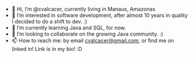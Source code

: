 - 👋 Hi, I’m @cvalcacer, currently living in Manaus, Amazonas
- 👀 I’m interested in software development, after almost 10 years in quality I decided to do a shift to dev. :)
- 🌱 I’m currently learning Java and SQL, for now.
- 💞️ I’m looking to collaborate on the growing Java community. :)
- 📫 How to reach me: by email cvalcacer@gmail.com, or find me on linked in! Link is in my bio! :D

<!---
cvalcacer/cvalcacer is a ✨ special ✨ repository because its `README.md` (this file) appears on your GitHub profile.
You can click the Preview link to take a look at your changes.
--->
